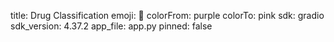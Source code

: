 title: Drug Classification
emoji: 🦀
colorFrom: purple
colorTo: pink
sdk: gradio
sdk_version: 4.37.2
app_file: app.py
pinned: false